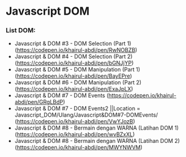 # Javascript DOM

### List DOM: 
- Javascript & DOM #3 - DOM Selection (Part 1) (https://codepen.io/khairul-abdi/pen/RwNOBZB)
- Javascript & DOM #4 - DOM Selection (Part 2) (https://codepen.io/khairul-abdi/pen/bGNJjYP)
- Javascript & DOM #5 - DOM Manipulation (Part 1) (https://codepen.io/khairul-abdi/pen/BayEPre)
- Javascript & DOM #6 - DOM Manipulation (Part 2) (https://codepen.io/khairul-abdi/pen/ExaJpLX)
- Javascript & DOM #7 - DOM Events (https://codepen.io/khairul-abdi/pen/GRgLBdP)
- Javascript & DOM #7 - DOM Events2 ||Location = Javascript_DOM/Ulang/Javascript&DOM#7-DOMEvents/ (https://codepen.io/khairul-abdi/pen/VwYJozB)
- Javascript & DOM #8 - Bermain dengan WARNA (Latihan DOM 1) (https://codepen.io/khairul-abdi/pen/wvBZxXL)
- Javascript & DOM #8 - Bermain dengan WARNA (Latihan DOM 2) (https://codepen.io/khairul-abdi/pen/MWYNWVM)
